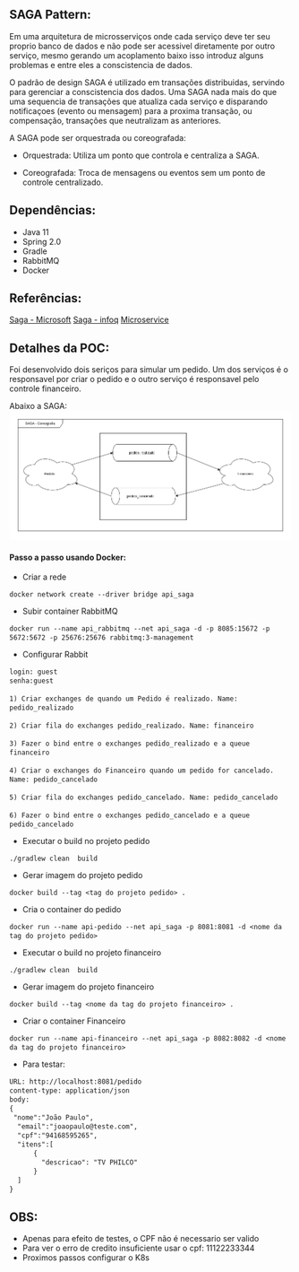 ## SAGA Pattern: ##

Em uma arquitetura de microsserviços onde cada serviço deve ter seu proprio banco de dados e não pode ser acessivel diretamente por outro serviço, mesmo gerando um acoplamento baixo isso introduz alguns problemas e entre eles a conscistencia de dados.

O padrão de design SAGA é utilizado em transações distribuidas, servindo para gerenciar a conscistencia dos dados. Uma SAGA nada mais do que uma sequencia de transações que atualiza cada serviço e disparando notificaçoes (evento ou mensagem) para a proxima transação, ou compensação, transações que neutralizam as anteriores.

A SAGA pode ser orquestrada ou coreografada:

- Orquestrada: Utiliza um ponto que controla e centraliza a SAGA.

- Coreografada: Troca de mensagens ou eventos sem um ponto de controle centralizado.

## Dependências: ##

- Java 11
- Spring 2.0
- Gradle
- RabbitMQ
- Docker

## Referências: ##

[Saga - Microsoft](https://docs.microsoft.com/pt-br/azure/architecture/reference-architectures/saga/saga#:~:text=The%20saga%20design%20pattern%20is,a%20pr%C3%B3xima%20etapa%20da%20transa%C3%A7%C3%A3o.)
[Saga - infoq](https://www.infoq.com/br/news/2018/04/data-consistency-microservices/)
[Microservice](https://microservices.io/patterns/data/saga.html)

## Detalhes da POC: ##

Foi desenvolvido dois seriços para simular um pedido. Um dos serviços é o responsavel por criar o pedido e o outro serviço é responsavel pelo controle financeiro.

Abaixo a SAGA:
![SAGA](./doc/saga.png)

#### Passo a passo usando Docker: ####

- Criar a rede
```
docker network create --driver bridge api_saga
```

- Subir container RabbitMQ
```
docker run --name api_rabbitmq --net api_saga -d -p 8085:15672 -p 5672:5672 -p 25676:25676 rabbitmq:3-management
```

- Configurar Rabbit
```
login: guest
senha:guest

1) Criar exchanges de quando um Pedido é realizado. Name: pedido_realizado

2) Criar fila do exchanges pedido_realizado. Name: financeiro

3) Fazer o bind entre o exchanges pedido_realizado e a queue financeiro

4) Criar o exchanges do Financeiro quando um pedido for cancelado. Name: pedido_cancelado

5) Criar fila do exchanges pedido_cancelado. Name: pedido_cancelado

6) Fazer o bind entre o exchanges pedido_cancelado e a queue pedido_cancelado
```

- Executar o build no projeto pedido
```
./gradlew clean  build
```

- Gerar imagem do projeto pedido
```
docker build --tag <tag do projeto pedido> .
```

- Cria o container do pedido
```
docker run --name api-pedido --net api_saga -p 8081:8081 -d <nome da tag do projeto pedido>
```

- Executar o build no projeto financeiro
```
./gradlew clean  build
```

- Gerar imagem do projeto financeiro
```
docker build --tag <nome da tag do projeto financeiro> .
```

- Criar o container Financeiro

```
docker run --name api-financeiro --net api_saga -p 8082:8082 -d <nome da tag do projeto financeiro>
```

- Para testar:
```
URL: http://localhost:8081/pedido
content-type: application/json
body:
{
 "nome":"João Paulo",
  "email":"joaopaulo@teste.com",
  "cpf":"94168595265",
  "itens":[
      {
        "descricao": "TV PHILCO"
      }
  ]
}
```

## OBS: ##

- Apenas para efeito de testes, o CPF não é necessario ser valido
- Para ver o erro de credito insuficiente usar o cpf: 11122233344
- Proximos passos configurar o K8s
